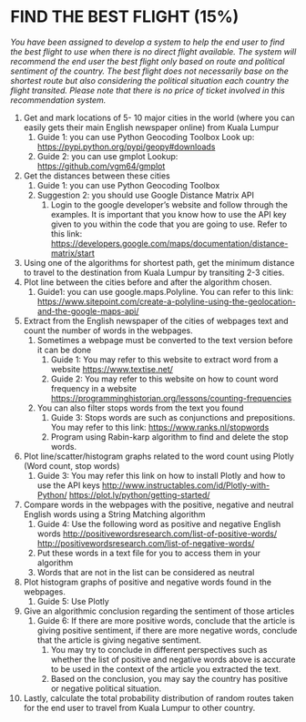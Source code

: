 # FIND THE BEST FLIGHT (15%)
_You have been assigned to develop a system to help the end user to find the best flight to use when there is no direct flight available. The system will recommend the end user the best flight only based on route and political sentiment of the country. The best flight does not necessarily base on the shortest route but also considering the political situation each country the flight transited. Please note that there is no price of ticket involved in this recommendation system._ 

1.	Get and mark locations of 5- 10 major cities in the world (where you can easily gets their main English newspaper online) from Kuala Lumpur 
    1.	Guide 1: you can use Python Geocoding Toolbox
    Look up: https://pypi.python.org/pypi/geopy#downloads
    2.	Guide 2: you can use gmplot
        Lookup: https://github.com/vgm64/gmplot 
2.	Get the distances between these cities 
    1.	Guide 1: you can use Python Geocoding Toolbox
    2.	Suggestion 2: you should use Google Distance Matrix API
        1.	Login to the google developer’s website and follow through the examples. It is important that you know how to use the API key given to you within the code that you are going to use. Refer to this link: https://developers.google.com/maps/documentation/distance-matrix/start
3.	Using one of the algorithms for shortest path, get the minimum distance to travel to the destination from Kuala Lumpur by transiting 2-3 cities. 
4.	Plot line between the cities before and after the algorithm chosen.
    1.	Guide1:  you can use google.maps.Polyline. You can refer to this link:
https://www.sitepoint.com/create-a-polyline-using-the-geolocation-and-the-google-maps-api/
5.	Extract from the English newspaper of the cities of webpages text and count the number of words in the webpages.
    1.	Sometimes a webpage must be converted to the text version before it can be done
        1.	Guide 1: You may refer to this website to extract word from a website
https://www.textise.net/ 
        2.	Guide 2: You may refer to this website on how to count word frequency in a website
https://programminghistorian.org/lessons/counting-frequencies 
    2.	You can also filter stops words from the text you found
        1.	Guide 3: Stops words are such as conjunctions and prepositions. You may refer to this link: https://www.ranks.nl/stopwords 
        2.	Program using Rabin-karp algorithm to find and delete the stop words.
6.	Plot line/scatter/histogram graphs related to the word count using Plotly (Word count, stop words)
    1.	Guide 3: You may refer this link on how to install Plotly and how to use the API keys
 http://www.instructables.com/id/Plotly-with-Python/ 
https://plot.ly/python/getting-started/ 
7.	Compare words in the webpages with the positive, negative and neutral English words using a String Matching algorithm
    1.	Guide 4: Use the following word as positive and negative English words
http://positivewordsresearch.com/list-of-positive-words/
http://positivewordsresearch.com/list-of-negative-words/ 
    2.	Put these words in a text file for you to access them in your algorithm
    3.	Words that are not in the list can be considered as neutral
8.	Plot histogram graphs of positive and negative words found in the webpages.
    1.	Guide 5: Use Plotly
9.	Give an algorithmic conclusion regarding the sentiment of those articles
    1.	Guide 6: If there are more positive words, conclude that the article is giving positive sentiment, if there are more negative words, conclude that the article is giving negative sentiment.
        1.	You may try to conclude in different perspectives such as whether the list of positive and negative words above is accurate to be used in the context of the article you extracted the text.
        2.	Based on the conclusion, you may say the country has positive or negative political situation. 
10.	Lastly, calculate the total probability distribution of random routes taken for the end user to travel from Kuala Lumpur to other country.
